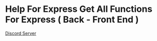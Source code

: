 # Help For Express Get All Functions For Express ( Back - Front End )


<a href='https://discord.gg/extracodes'>Discord Server</a>
